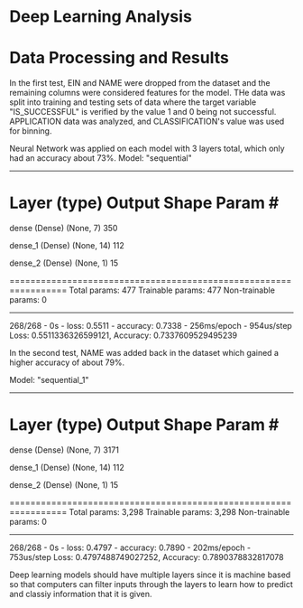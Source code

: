 # Deep Learning Analysis

# Data Processing and Results
In the first test, EIN and NAME were dropped from the dataset and the remaining columns were considered features for the model. THe data was split into training and testing sets of data where the target variable "IS_SUCCESSFUL" is verified by the value 1 and 0 being not successful. APPLICATION data was analyzed, and CLASSIFICATION's value was used for binning.

Neural Network was applied on each model with 3 layers total, which only had an accuracy about 73%.
Model: "sequential"
_________________________________________________________________
 Layer (type)                Output Shape              Param #   
=================================================================
 dense (Dense)               (None, 7)                 350       
                                                                 
 dense_1 (Dense)             (None, 14)                112       
                                                                 
 dense_2 (Dense)             (None, 1)                 15        
                                                                 
=================================================================
Total params: 477
Trainable params: 477
Non-trainable params: 0
_________________________________________________________________

268/268 - 0s - loss: 0.5511 - accuracy: 0.7338 - 256ms/epoch - 954us/step
Loss: 0.5511336326599121, Accuracy: 0.7337609529495239

In the second test, NAME was added back in the dataset which gained a higher accuracy of about 79%.

Model: "sequential_1"
_________________________________________________________________
 Layer (type)                Output Shape              Param #   
=================================================================
 dense (Dense)               (None, 7)                 3171      
                                                                 
 dense_1 (Dense)             (None, 14)                112       
                                                                 
 dense_2 (Dense)             (None, 1)                 15        
                                                                 
=================================================================
Total params: 3,298
Trainable params: 3,298
Non-trainable params: 0
_________________________________________________________________

268/268 - 0s - loss: 0.4797 - accuracy: 0.7890 - 202ms/epoch - 753us/step
Loss: 0.4797488749027252, Accuracy: 0.7890378832817078

Deep learning models should have multiple layers since it is machine based so that computers can filter inputs through the layers to learn how to predict and classiy information that it is given.